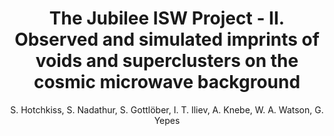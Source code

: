 ---
number: "12"
title: "The Jubilee ISW Project - II. Observed and simulated imprints of voids and superclusters on the cosmic microwave background"
arxiv_link: "https://arxiv.org/abs/1405.3552"
arxiv_id: "1405.3552"
author: "S. Hotchkiss, S. Nadathur, S. Gottl&ouml;ber, I. T. Iliev,  A. Knebe, W. A. Watson, G. Yepes"
reviewed: True
journal: "MNRAS, 446, 1321 (2015)"
---